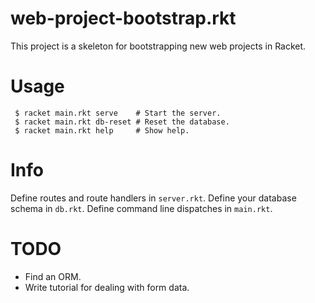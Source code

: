 # web-project-bootstrap.rkt

This project is a skeleton for bootstrapping new web projects in
Racket.

# Usage

```
 $ racket main.rkt serve    # Start the server.
 $ racket main.rkt db-reset # Reset the database.
 $ racket main.rkt help     # Show help.
```

# Info

Define routes and route handlers in `server.rkt`. Define your database
schema in `db.rkt`. Define command line dispatches in `main.rkt`.

# TODO

 - Find an ORM.
 - Write tutorial for dealing with form data.
